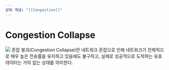 ```yaml
---
상위 개념: "[[Congestion]]"
---
```

# Congestion Collapse
![](https://i.imgur.com/P4CUgUi.png)
혼잡 붕괴(Congestion Collapse)란 네트워크 혼잡으로 인해 네트워크가 전체적으로 매우 높은 전송률을 유지하고 있음에도 불구하고, 실제로 성공적으로 도착하는 유효 데이터는 거의 없는 상태를 의미한다.